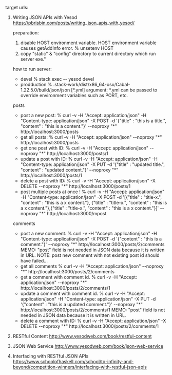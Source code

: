 target urls:
1. Writing JSON APIs with Yesod
   https://pbrisbin.com/posts/writing_json_apis_with_yesod/

   preparation:
   1. disable HOST environment variable.
        HOST environment variable causes getAddInfo error.
      % unsetenv HOST
   2. copy "static" & "config" directory to current directory which run server exe."

   how to run server:
   - devel
     % stack exec -- yesod devel
   - prodduction
     % .stack-work/dist/x86_64-osx/Cabal-1.22.5.0/build/json/json [*.yml]
       argument: *.yml can be passed to override environment variables such as PORT, etc.

   posts
   - post a new post:
     % curl -v -H "Accept: application/json" -H "Content-type: application/json" -X POST -d '{"title" : "this is a title.", "content" : "this is a content."}' --noproxy "*" http://localhost:3000/posts
   - get all posts:
     % curl -v -H "Accept: application/json" --noproxy "*" http://localhost:3000/posts
   - get one post with ID:
     % curl -v -H "Accept: application/json" --noproxy "*" http://localhost:3000/posts/1
   - update a post with ID:
     % curl -v -H "Accept: application/json" -H "Content-type: application/json" -X PUT -d '{"title" : "updated title.", "content" : "updated content."}' --noproxy "*" http://localhost:3000/posts/1
   - delete a post with ID:
     % curl -v -H "Accept: application/json" -X DELETE --noproxy "*" http://localhost:3000/posts/1
   - post multiple posts at once !
     % curl -v -H "Accept: application/json" -H "Content-type: application/json" -X POST -d '[{"title" : "title-x.", "content" : "this is a x content."}, {"title" : "title-x.", "content" : "this is a x content."},{"title" : "title-x.", "content" : "this is a x content."}]' --noproxy "*" http://localhost:3000/mpost

   comments
   - post a new comment.
     % curl -v -H "Accept: application/json" -H "Content-type: application/json" -X POST -d '{"content" : "this is a comment."}' --noproxy "*" http://localhost:3000/posts/2/comments
     MEMO: "post" field is not needed in JSON data because it is written in URL.
     NOTE: post new comment with not existing post id should have failed...
   - get all comments
     % curl -v -H "Accept: application/json" --noproxy "*" http://localhost:3000/posts/2/comments
   - get a comment with comment id.
     % curl -v -H "Accept: application/json" --noproxy "*" http://localhost:3000/posts/2/comments/1
   - update a comment with comment id.
     % curl -v -H "Accept: application/json" -H "Content-type: application/json" -X PUT -d '{"content" : "this is a updated comment."}' --noproxy "*" http://localhost:3000/posts/2/comments/1
     MEMO: "post" field is not needed in JSON data because it is written in URL.
   - delete a comment with ID:
     % curl -v -H "Accept: application/json" -X DELETE --noproxy "*" http://localhost:3000/posts/2/comments/1

2. RESTful Content
   http://www.yesodweb.com/book/restful-content
3. JSON Web Service
   http://www.yesodweb.com/book/json-web-service
4. Interfacing with RESTful JSON APIs
   https://www.schoolofhaskell.com/school/to-infinity-and-beyond/competition-winners/interfacing-with-restful-json-apis


